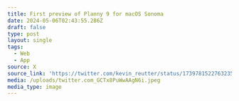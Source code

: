 ```yaml
---
title: First preview of Planny 9 for macOS Sonoma
date: 2024-05-06T02:43:55.286Z
draft: false
type: post
layout: single
tags:
  - Web
  - App
source: X
source_link: 'https://twitter.com/kevin_reutter/status/1739781522763235648'
media: /uploads/twitter.com_GCTx8PuWwAAgN6i.jpeg
media_type: image
---
```


